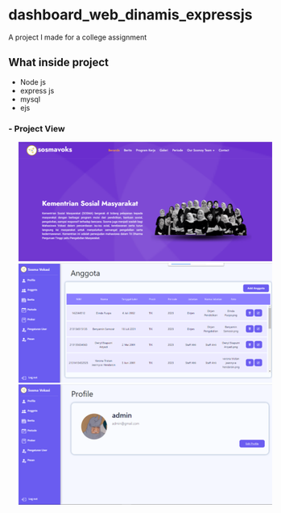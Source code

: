 # dashboard_web_dinamis_expressjs
A project I made for a college assignment
## What inside project
- Node js
- express js
- mysql
- ejs
### - Project View
<img src="Screenshot (394).png" alt="Alt text" title="Optional title" style="display: inline-block; margin: 0 20px; width: 700px;">
<img src="Screenshot (392).png" alt="Alt text" title="Optional title" style="display: inline-block; margin: 0 20px; width: 700px;">
<img src="Screenshot (393).png" alt="Alt text" title="Optional title" style="display: inline-block; margin: 0 20px; width: 700px;">
